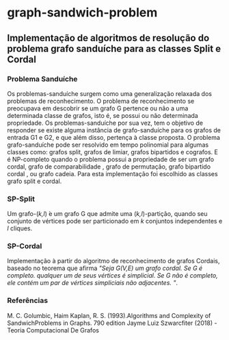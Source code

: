 # graph-sandwich-problem

## Implementação de algoritmos de resolução do problema grafo sanduíche para as classes Split e Cordal

### Problema Sanduíche
Os problemas-sanduíche surgem como uma
generalização relaxada dos problemas de reconhecimento. O problema de reconhecimento
se preocupava em descobrir se um grafo G pertence ou não a uma
determinada classe de grafos, isto é, se possui ou não determinada
propriedade. Os problemas-sanduíche por sua vez, tem o objetivo de responder se existe alguma instância de grafo-sanduíche para os grafos de entrada G1 e G2, e que além disso, 
pertença à classe proposta. O problema grafo-sanduíche pode ser resolvido em tempo polinomial para algumas classes como: grafos split, grafos de limiar, grafos bipartidos e cografos.
E é NP-completo quando o problema possui a propriedade de ser um grafo cordal, grafo de comparabilidade , grafo de permutação, grafo bipartido cordal , ou grafo cadeia.
Para esta implementação foi escolhido as classes grafo split e cordal.


### SP-Split
Um  grafo-(<i>k,l</i>) ́e  um  grafo  G  que  admite  uma  (<i>k,l</i>)-partição,  quando  seu  conjunto  de vértices  pode  ser  particionado  em  <i>k</i>  conjuntos  independentes  e  <i>l</i>  cliques.



### SP-Cordal
Implementação à partir do algoritmo de reconhecimento de grafos Cordais, baseado no teorema que afirma <i>"Seja G(V,E) um grafo cordal. Se G é completo. qualquer um de seus
vértices é simplicial. Se G não é completo, ele contém um par de vértices
simpliciais não adjacentes.
"</i>.  


### Referências
M. C. Golumbic, Haim Kaplan, R. S. (1993).Algorithms and Complexity of SandwichProblems in Graphs. 790 edition
Jayme Luiz Szwarcfiter (2018) -	Teoria Computacional De Grafos

